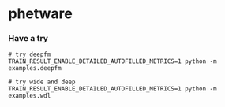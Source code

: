 # phetware

### Have a try
```shell
# try deepfm
TRAIN_RESULT_ENABLE_DETAILED_AUTOFILLED_METRICS=1 python -m examples.deepfm

# try wide and deep
TRAIN_RESULT_ENABLE_DETAILED_AUTOFILLED_METRICS=1 python -m examples.wdl
```